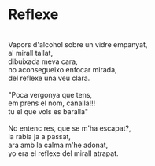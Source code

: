 # Reflexe
</br>
Vapors d'alcohol sobre un vidre empanyat,</br>
al mirall tallat,</br>
dibuixada meva cara,</br>
no aconsegueixo enfocar mirada,</br>
del reflexe una veu clara.</br>
</br>
"Poca vergonya que tens,</br>
em prens el nom, canalla!!!</br>
tu el que vols es baralla"</br>
</br>
No entenc res, que se m'ha escapat?,</br>
la rabia ja a passat,</br>
ara amb la calma m'he adonat,</br>
yo era el reflexe del mirall atrapat.</br>
